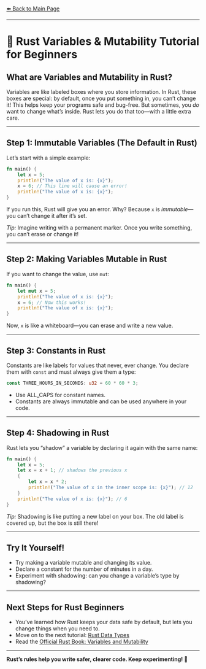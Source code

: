 <!--
Meta Description: Beginner's guide to variables and mutability in Rust. Learn how to use variables, make them mutable, and understand constants and shadowing in Rust. Perfect for new Rustaceans.
-->
[⬅️ Back to Main Page](../README.md)

---

# 📝 Rust Variables & Mutability Tutorial for Beginners

## What are Variables and Mutability in Rust?

Variables are like labeled boxes where you store information. In Rust, these boxes are special: by default, once you put something in, you can’t change it! This helps keep your programs safe and bug-free. But sometimes, you *do* want to change what’s inside. Rust lets you do that too—with a little extra care.

---

## Step 1: Immutable Variables (The Default in Rust)

Let’s start with a simple example:

```rust
fn main() {
    let x = 5;
    println!("The value of x is: {x}");
    x = 6; // This line will cause an error!
    println!("The value of x is: {x}");
}
```

If you run this, Rust will give you an error. Why? Because `x` is *immutable*—you can’t change it after it’s set.

*Tip:* Imagine writing with a permanent marker. Once you write something, you can’t erase or change it!

---

## Step 2: Making Variables Mutable in Rust

If you want to change the value, use `mut`:

```rust
fn main() {
    let mut x = 5;
    println!("The value of x is: {x}");
    x = 6; // Now this works!
    println!("The value of x is: {x}");
}
```

Now, `x` is like a whiteboard—you can erase and write a new value.

---

## Step 3: Constants in Rust

Constants are like labels for values that never, ever change. You declare them with `const` and must always give them a type:

```rust
const THREE_HOURS_IN_SECONDS: u32 = 60 * 60 * 3;
```
- Use ALL_CAPS for constant names.
- Constants are always immutable and can be used anywhere in your code.

---

## Step 4: Shadowing in Rust

Rust lets you “shadow” a variable by declaring it again with the same name:

```rust
fn main() {
    let x = 5;
    let x = x + 1; // shadows the previous x
    {
        let x = x * 2;
        println!("The value of x in the inner scope is: {x}"); // 12
    }
    println!("The value of x is: {x}"); // 6
}
```

*Tip:* Shadowing is like putting a new label on your box. The old label is covered up, but the box is still there!

---

## Try It Yourself!

- Try making a variable mutable and changing its value.
- Declare a constant for the number of minutes in a day.
- Experiment with shadowing: can you change a variable’s type by shadowing?

---

## Next Steps for Rust Beginners

- You’ve learned how Rust keeps your data safe by default, but lets you change things when you need to.
- Move on to the next tutorial: [Rust Data Types](../06-data-types/README.md)
- Read the [Official Rust Book: Variables and Mutability](https://doc.rust-lang.org/book/ch03-01-variables-and-mutability.html)

---

**Rust’s rules help you write safer, clearer code. Keep experimenting! 🦀**
